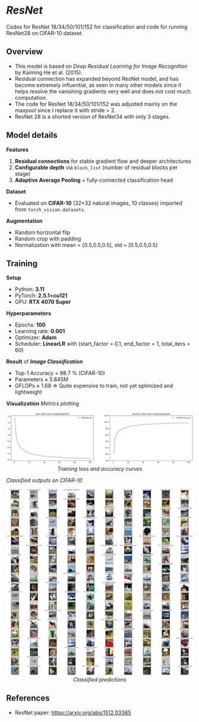 # ***ResNet***

Codes for ResNet 18/34/50/101/152 for classification and code for running ResNet28 on CIFAR-10 dataset.

## **Overview**
- This model is based on *Deep Residual Learning for Image Recognition* by Kaiming He et al. (2015).
- Residual connection has expanded beyond ResNet model, and has become extremely influential, as seen in many other models since it helps resolve the vanishing gradients very well and does not cost much computation.
- The code for ResNet 18/34/50/101/152 was adjusted mainly on the maxpool since I replace it with stride = 2. 
- ResNet 28 is a shorted version of ResNet34 with only 3 stages.

## **Model details**

**Features**
1. **Residual connections** for stable gradient flow and deeper architectures
2. **Configurable depth** via `block_list` (number of residual blocks per stage)
3. **Adaptive Average Pooling** + fully-connected classification head

**Dataset**
- Evaluated on **CIFAR-10** (32×32 natural images, 10 classes) imported from `torch_vision.datasets`.

**Augmentation**
- Random horizontal flip
- Random crop with padding
- Normalization with mean = [0.5,0.5,0.5], std = [0.5,0.5,0.5]

## **Training**

**Setup**
- Python: **3.11**
- PyTorch: **2.5.1+cu121**
- GPU: **RTX 4070 Super**

**Hyperparameters**
- Epochs: **100**
- Learning rate: **0.001**
- Optimizer: **Adam** 
- Scheduler: **LinearLR** with (start_factor = 0.1, end_factor = 1, total_iters = 60)

**Result** of ***Image Classification***
- Top-1 Accuracy = 98.7 % (CIFAR-10)
- Parameters ≈ 5.845M
- GFLOPs ≈ 1.68
=> Quite expensive to train, not yet optimized and lightweight

**Visualization**
*Metrics plotting*
<p align="center">
  <img src="Images/output.png" alt="Training" width="600"/> <br>
  <em> Training loss and accuracy curves </em>
</p>

*Classified outputs on CIFAR-10*
<p align="center">
  <img src="Images/CifarOutput.png" alt="Training" width="600"/> <br>
  <em> Classified predictions </em>
</p>

## **References**

* ResNet paper: https://arxiv.org/abs/1512.03385

